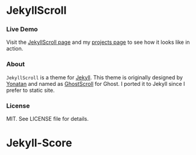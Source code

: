 # JekyllScroll

### Live Demo

Visit the [JekyllScroll page](http://jekyllscroll.onevcat.com) and my [projects page](http://project.onevcat.com) to see how it looks like in action.

### About

`JekyllScroll` is a theme for [Jekyll](http://jekyllrb.com). This theme is 
originally designed by [Yonatan](http://grmmph.com/) and named as 
[GhostScroll](http://ghostscroll.grmmph.com) for Ghost. I ported it to Jekyll since 
I prefer to static site.

### License

MIT. See LICENSE file for details.
# Jekyll-Score
